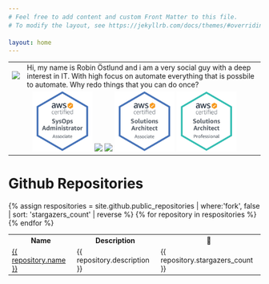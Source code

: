 ```yaml
---
# Feel free to add content and custom Front Matter to this file.
# To modify the layout, see https://jekyllrb.com/docs/themes/#overriding-theme-defaults

layout: home
---
```


<table>
  <tr>
    <td>
        <img src="/assets/img/me.jpg">
    </td>
    <td>
        Hi, my name is Robin Östlund and i am a very social guy with a deep interest in IT. With high focus on automate everything that is possbile to automate. Why redo things that you can do once?
    </td>
  </tr>
  <tr>
    <td colspan="2">
        <center>
            <img src="/assets/img/badge-aws-sysops-admin-associate.png" width="120px">
            <img src="/assets/img/badge-aws-developer-associate.png" width="120px">
            <img src="/assets/img/badge-aws-devops-engineer-professional.png" width="120px">
            <img src="/assets/img/badge-aws-solution-architect-associate.png" width="120px">
            <img src="/assets/img/badge-aws-solution-architect-professional.png" width="120px">
        </center>
    </td>
  </tr>
</table>

<h1>Github Repositories</h1>

<table>
    <tr>
        <th>Name</th>
        <th>Description</th>
        <th>🌟</th>
    </tr>
    {% assign respositories = site.github.public_repositories | where:'fork', false | sort: 'stargazers_count' | reverse %}
    {% for repository in respositories %}
    <tr>
        <td><a href="{{ repository.html_url }}">{{ repository.name }}</a></td>
        <td>{{ repository.description }}</td>
        <td>{{ repository.stargazers_count }}</td>
    </tr>
    {% endfor %}
</table>


<!-- <h1> Last Blog Post</h1>
<h2>{{ site.posts.last.title }}</h2>
{{ site.posts.last.content }} -->
